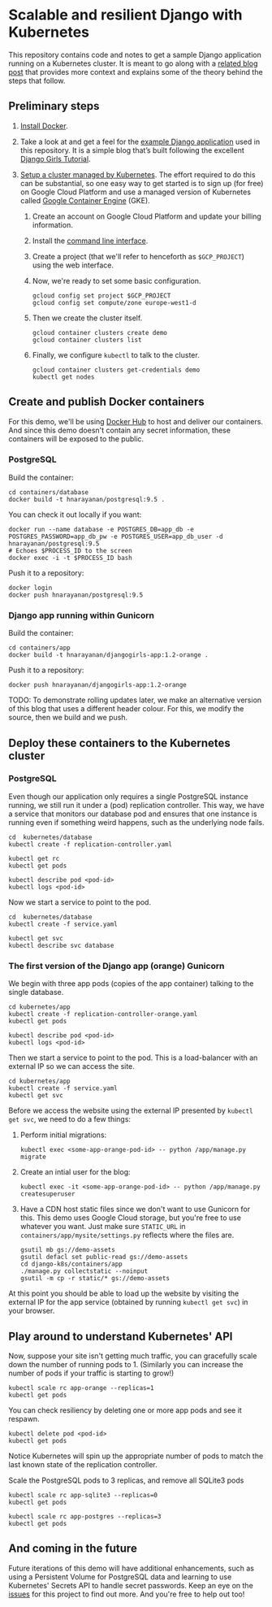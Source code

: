# Scalable and resilient Django with Kubernetes

This repository contains code and notes to get a sample Django
application running on a Kubernetes cluster. It is meant to go along
with a [related blog post][blog-post] that provides more context and
explains some of the theory behind the steps that follow.

## Preliminary steps

1. [Install Docker][docker-installation].

2. Take a look at and get a feel for the [example Django
application][example-app] used in this repository. It is a simple blog
that’s built following the excellent [Django Girls
Tutorial][django-girls-tutorial].

3. [Setup a cluster managed by Kubernetes][kubernetes]. The effort
required to do this can be substantial, so one easy way to get started
is to sign up (for free) on Google Cloud Platform and use a managed
version of Kubernetes called [Google Container Engine][GKE] (GKE).

   1. Create an account on Google Cloud Platform and update your
      billing information.

   2. Install the [command line interface][gcp-sdk].

   3. Create a project (that we'll refer to henceforth as
      `$GCP_PROJECT`) using the web interface.

   4. Now, we're ready to set some basic configuration.

      ````
      gcloud config set project $GCP_PROJECT
      gcloud config set compute/zone europe-west1-d
      ````

   5. Then we create the cluster itself.

      ````
      gcloud container clusters create demo
      gcloud container clusters list
      ````

   6. Finally, we configure `kubectl` to talk to the cluster.

      ````
      gcloud container clusters get-credentials demo
      kubectl get nodes
      ````

## Create and publish Docker containers

For this demo, we'll be using [Docker Hub](https://hub.docker.com/) to
host and deliver our containers. And since this demo doesn't contain
any secret information, these containers will be exposed to the
public.

### PostgreSQL

Build the container:

````
cd containers/database
docker build -t hnarayanan/postgresql:9.5 .
````

You can check it out locally if you want:

````
docker run --name database -e POSTGRES_DB=app_db -e POSTGRES_PASSWORD=app_db_pw -e POSTGRES_USER=app_db_user -d hnarayanan/postgresql:9.5
# Echoes $PROCESS_ID to the screen
docker exec -i -t $PROCESS_ID bash
````

Push it to a repository:

````
docker login
docker push hnarayanan/postgresql:9.5
````

### Django app running within Gunicorn

Build the container:

````
cd containers/app
docker build -t hnarayanan/djangogirls-app:1.2-orange .
````

Push it to a repository:

````
docker push hnarayanan/djangogirls-app:1.2-orange
````

TODO: To demonstrate rolling updates later, we make an alternative
version of this blog that uses a different header colour. For this, we
modify the source, then we build and we push.

## Deploy these containers to the Kubernetes cluster

### PostgreSQL

Even though our application only requires a single PostgreSQL instance
running, we still run it under a (pod) replication controller. This
way, we have a service that monitors our database pod and ensures that
one instance is running even if something weird happens, such as the
underlying node fails.

````
cd  kubernetes/database
kubectl create -f replication-controller.yaml

kubectl get rc
kubectl get pods

kubectl describe pod <pod-id>
kubectl logs <pod-id>
````

Now we start a service to point to the pod.

````
cd  kubernetes/database
kubectl create -f service.yaml

kubectl get svc
kubectl describe svc database
````

### The first version of the Django app (orange) Gunicorn

We begin with three app pods (copies of the app container) talking to
the single database.

````
cd kubernetes/app
kubectl create -f replication-controller-orange.yaml
kubectl get pods

kubectl describe pod <pod-id>
kubectl logs <pod-id>
````

Then we start a service to point to the pod. This is a load-balancer
with an external IP so we can access the site.

````
cd kubernetes/app
kubectl create -f service.yaml
kubectl get svc
````

Before we access the website using the external IP presented by
`kubectl get svc`, we need to do a few things:

1. Perform initial migrations:

   ````
   kubectl exec <some-app-orange-pod-id> -- python /app/manage.py migrate
   ````

2. Create an intial user for the blog:

   ````
   kubectl exec -it <some-app-orange-pod-id> -- python /app/manage.py createsuperuser
   ````

3. Have a CDN host static files since we don't want to use Gunicorn
   for this. This demo uses Google Cloud storage, but you're free to
   use whatever you want. Just make sure `STATIC_URL` in
   `containers/app/mysite/settings.py` reflects where the files are.

   ````
   gsutil mb gs://demo-assets
   gsutil defacl set public-read gs://demo-assets
   cd django-k8s/containers/app
   ./manage.py collectstatic --noinput
   gsutil -m cp -r static/* gs://demo-assets
   ````

At this point you should be able to load up the website by visiting
the external IP for the app service (obtained by running `kubectl get
svc`) in your browser.

## Play around to understand Kubernetes' API

Now, suppose your site isn't getting much traffic, you can gracefully
scale down the number of running pods to 1. (Similarly you can
increase the number of pods if your traffic is starting to grow!)

````
kubectl scale rc app-orange --replicas=1
kubectl get pods
````

You can check resiliency by deleting one or more app pods and see it
respawn.

````
kubectl delete pod <pod-id>
kubectl get pods
````

Notice Kubernetes will spin up the appropriate number of pods to match
the last known state of the replication controller.

Scale the PostgreSQL pods to 3 replicas, and remove all SQLite3 pods

````
kubectl scale rc app-sqlite3 --replicas=0
kubectl get pods

kubectl scale rc app-postgres --replicas=3
kubectl get pods
````

## And coming in the future

Future iterations of this demo will have additional enhancements, such
as using a Persistent Volume for PostgreSQL data and learning to use
Kubernetes' Secrets API to handle secret passwords. Keep an eye on the
[issues][issues] for this project to find out more. And you're free to
help out too!

[blog-post]: https://harishnarayanan.org/writing/kubernetes-django/
[docker-installation]: https://docs.docker.com/engine/installation/
[example-app]: https://github.com/hnarayanan/kubernetes-django/tree/master/containers/app
[django-girls-tutorial]: http://tutorial.djangogirls.org
[kubernetes]: http://kubernetes.io/docs/getting-started-guides/
[GKE]: https://cloud.google.com/container-engine/
[gcp-sdk]: https://cloud.google.com/sdk/
[issues]: https://github.com/hnarayanan/kubernetes-django/issues
